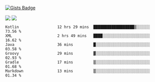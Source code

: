 

[![Gists Badge](https://badges.pufler.dev/gists/esabook)](https://gist.github.com/mine) 
<p>
<img align="center" src="https://github-readme-stats.anuraghazra1.vercel.app/api/top-langs/?username=esabook&layout=compact&theme=merko&count_private=true&langs_count=20"/>
<img align="center" src="https://github-readme-stats.anuraghazra1.vercel.app/api?username=esabook&show_icons=true&include_all_commits=true&theme=merko&count_private=true&custom_title=Github stats"/>
</p>
<!--START_SECTION:waka-->

```text
Kotlin                 12 hrs 29 mins  ██████████████████▒░░░░░░   73.56 %
XML                    2 hrs 49 mins   ████░░░░░░░░░░░░░░░░░░░░░   16.62 %
Java                   36 mins         █░░░░░░░░░░░░░░░░░░░░░░░░   03.58 %
Groovy                 29 mins         ▓░░░░░░░░░░░░░░░░░░░░░░░░   02.93 %
Gradle                 17 mins         ▒░░░░░░░░░░░░░░░░░░░░░░░░   01.68 %
Markdown               13 mins         ▒░░░░░░░░░░░░░░░░░░░░░░░░   01.34 %
```

<!--END_SECTION:waka-->




<!--
**esabook/esabook** is a ✨ _special_ ✨ repository because its `README.md` (this file) appears on your GitHub profile.

Here are some ideas to get you started:

- 🔭 I’m currently working on ...
- 🌱 I’m currently learning ...
- 👯 I’m looking to collaborate on ...
- 🤔 I’m looking for help with ...
- 💬 Ask me about ...
- 📫 How to reach me: ...
- 😄 Pronouns: ...
- ⚡ Fun fact: ...
-->
